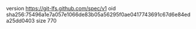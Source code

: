 version https://git-lfs.github.com/spec/v1
oid sha256:75496a1e7a057e1066de83b05a56295f0ae0417743691c67d6e84eda25dd0403
size 770
